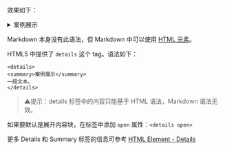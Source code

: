 
效果如下：
<details>
<summary>案例展示</summary>
一段文本。
</details>

Markdown 本身没有此语法，但 Markdown 中可以使用  [HTML 元素](https://developer.mozilla.org/en-US/docs/Web/HTML/Element/html)。

HTML5 中提供了 `details` 这个 tag。语法如下：

```
<details>
<summary>案例展示</summary>
一段文本。
</details>
```

> ⚠️提示：details 标签中的内容只能基于 HTML 语法，Markdown 语法无效。

如果要默认是展开内容块，在标签中添加 `open` 属性：`<details open>`

更多 Details 和 Summary 标签的信息可参考 [HTML Element - Details]

[HTML Element - Details]:https://developer.mozilla.org/en-US/docs/Web/HTML/Element/details